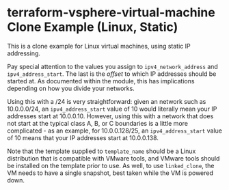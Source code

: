 # terraform-vsphere-virtual-machine Clone Example (Linux, Static)

This is a clone example for Linux virtual machines, using static IP addressing.

Pay special attention to the values you assign to `ipv4_network_address` and
`ipv4_address_start`. The last is the _offset_ to which IP addresses should be
started at. As documented within the module, this has implications depending on
how you divide your networks. 

Using this with a /24 is very straightforward: given an network such as
10.0.0.0/24, an `ipv4_address_start` value of 10 would literally mean your IP
addresses start at 10.0.0.10. However, using this with a network that does not
start at the typical class A, B, or C boundaries is a little more complicated -
as an example, for 10.0.0.128/25, an `ipv4_address_start` value of 10 means that
your IP addresses start at 10.0.0.138.

Note that the template supplied to `template_name` should be a Linux
distribution that is compatible with VMware tools, and VMware tools should be
installed on the template prior to use. As well, to use `linked_clone`, the VM
needs to have a single snapshot, best taken while the VM is powered down.
